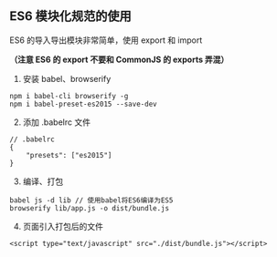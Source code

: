 ## ES6 模块化规范的使用

ES6 的导入导出模块非常简单，使用 export 和 import

**（注意 ES6 的 export 不要和 CommonJS 的 exports 弄混）**

1.  安装 babel、browserify
```
npm i babel-cli browserify -g
npm i babel-preset-es2015 --save-dev
```

2.  添加 .babelrc 文件
```
// .babelrc
{
    "presets": ["es2015"]
}
```

3.  编译、打包
```
babel js -d lib // 使用babel将ES6编译为ES5
browserify lib/app.js -o dist/bundle.js 
```

4.  页面引入打包后的文件
```
<script type="text/javascript" src="./dist/bundle.js"></script>
```

